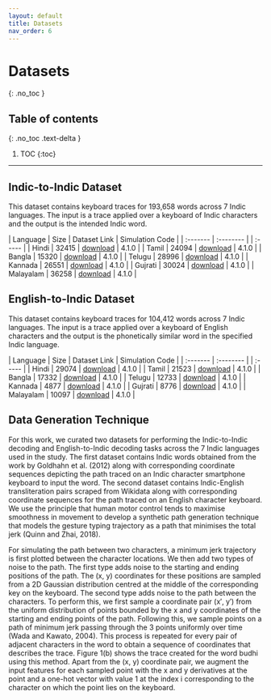 ```yaml
---
layout: default
title: Datasets
nav_order: 6
---
```


# Datasets
{: .no_toc }

## Table of contents
{: .no_toc .text-delta }

1. TOC
{:toc}

---
## Indic-to-Indic Dataset

This dataset contains keyboard traces for 193,658 words across 7 Indic languages. The input is a trace applied over a keyboard of Indic characters and the output is the intended Indic word. 

| Language | Size | Dataset Link | Simulation Code | 
| :------- | :-------- | | :----- |
| Hindi  | 32415 | [download](http://nlp.stanford.edu/software/stanford-corenlp-4.1.0-models-arabic.jar) | 4.1.0 |
| Tamil | 24094 | [download](http://nlp.stanford.edu/software/stanford-corenlp-4.1.0-models-chinese.jar) | 4.1.0 |
| Bangla | 15320 | [download](http://nlp.stanford.edu/software/stanford-corenlp-4.1.0-models-english.jar) | 4.1.0 |
| Telugu | 28996 | [download](http://nlp.stanford.edu/software/stanford-corenlp-4.1.0-models-english-kbp.jar) | 4.1.0 |
| Kannada | 26551 | [download](http://nlp.stanford.edu/software/stanford-corenlp-4.1.0-models-french.jar) | 4.1.0 |
| Gujrati | 30024 | [download](http://nlp.stanford.edu/software/stanford-corenlp-4.1.0-models-german.jar) | 4.1.0 |
| Malayalam | 36258 | [download](http://nlp.stanford.edu/software/stanford-corenlp-4.1.0-models-spanish.jar) | 4.1.0 |

## English-to-Indic Dataset

This dataset contains keyboard traces for 104,412 words across 7 Indic languages. The input is a trace applied over a keyboard of English characters and the output is the phonetically similar word in the specified Indic language.

| Language | Size | Dataset Link | Simulation Code | 
| :------- | :-------- | | :----- |
| Hindi  | 29074 | [download](http://nlp.stanford.edu/software/stanford-corenlp-4.1.0-models-arabic.jar) | 4.1.0 |
| Tamil | 21523 | [download](http://nlp.stanford.edu/software/stanford-corenlp-4.1.0-models-chinese.jar) | 4.1.0 |
| Bangla | 17332 | [download](http://nlp.stanford.edu/software/stanford-corenlp-4.1.0-models-english.jar) | 4.1.0 |
| Telugu | 12733 | [download](http://nlp.stanford.edu/software/stanford-corenlp-4.1.0-models-english-kbp.jar) | 4.1.0 |
| Kannada | 4877 | [download](http://nlp.stanford.edu/software/stanford-corenlp-4.1.0-models-french.jar) | 4.1.0 |
| Gujrati | 8776 | [download](http://nlp.stanford.edu/software/stanford-corenlp-4.1.0-models-german.jar) | 4.1.0 |
| Malayalam | 10097 | [download](http://nlp.stanford.edu/software/stanford-corenlp-4.1.0-models-spanish.jar) | 4.1.0 |

## Data Generation Technique
For this work, we curated two datasets for performing the Indic-to-Indic decoding and English-to-Indic decoding tasks across the 7 Indic languages used in the study. The first dataset contains Indic words obtained from the work by Goldhahn et al. (2012) along with corresponding coordinate sequences depicting the path traced on an Indic character smartphone keyboard to input the word. The second dataset contains Indic-English transliteration pairs scraped from Wikidata along with corresponding coordinate sequences for the path traced on an English character keyboard. We use the principle that human motor control tends to maximise smoothness in movement to develop a synthetic path generation technique that models the gesture typing trajectory as a path that minimises the total jerk (Quinn and Zhai, 2018).

For simulating the path between two characters, a minimum jerk trajectory is first plotted between the character locations. We then add two types of noise to the path. The first type adds noise to the starting and ending positions of the path. The (x, y) coordinates for these positions are sampled from a 2D Gaussian distribution centred at the middle of the corresponding key on the keyboard. The second type adds noise to the path between the characters. To perform this, we first sample a coordinate pair (x′, y′) from the uniform distribution of points bounded by the x and y coordinates of the starting and ending points of the path. Following this, we sample points on a path of minimum jerk passing through the 3 points uniformly over time (Wada and Kawato, 2004). This process is repeated for every pair of adjacent characters in the word to obtain a sequence of coordinates that describes the trace. Figure 1(b) shows the trace created for the word budhi using this method. Apart from the (x, y) coordinate pair, we augment the input features for each sampled point with the x and y derivatives at the point and a one-hot vector with value 1 at the index i corresponding to the character on which the point lies on the keyboard.


